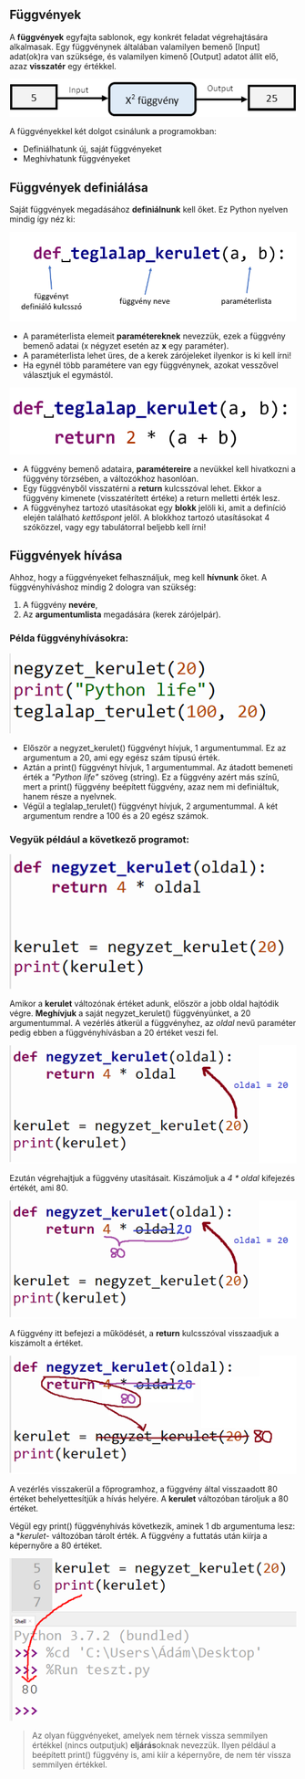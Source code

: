 ## Függvények


A **függvények** egyfajta sablonok, egy konkrét feladat végrehajtására alkalmasak. Egy függvénynek általában valamilyen bemenő [Input] adat(ok)ra van szüksége, és valamilyen kimenő [Output] adatot állít elő, azaz **visszatér** egy értékkel.

![x négyzet függvény](x_negyzet_fuggveny.png "x négyzet függvény")

A függvényekkel két dolgot csinálunk a programokban:
- Definiálhatunk új, saját függvényeket
- Meghívhatunk függvényeket

## Függvények definiálása

Saját függvények megadásához **definiálnunk** kell őket. Ez Python nyelven mindig így néz ki:

![Függvény definiálása](fuggveny_definialasa.png "Függvény definiálása")

- A paraméterlista elemeit **paramétereknek** nevezzük, ezek a függvény bemenő adatai (x négyzet esetén az **x** egy paraméter). 
- A paraméterlista lehet üres, de a kerek zárójeleket ilyenkor is ki kell írni!
- Ha egynél több paramétere van egy függvénynek, azokat vesszővel választjuk el egymástól.

![Téglalap kerület függvény](teglalap_kerulet_fuggveny.png "Téglalap kerület függvény")

- A függvény bemenő adataira, **paramétereire** a nevükkel kell hivatkozni a függvény törzsében, a változókhoz hasonlóan.
- Egy függvényből visszatérni a **return** kulcsszóval lehet. Ekkor a függvény kimenete (visszatérített értéke) a return melletti érték lesz.
- A függvényhez tartozó utasításokat egy **blokk** jelöli ki, amit a definíció elején található *kettőspont* jelöl. A blokkhoz tartozó utasításokat 4 szóközzel, vagy egy tabulátorral beljebb kell írni!

## Függvények hívása

Ahhoz, hogy a függvényeket felhasználjuk, meg kell **hívnunk** őket. A függvényhíváshoz mindig 2 dologra van szükség:
1. A függvény **nevére**,
2. Az **argumentumlista** megadására (kerek zárójelpár).

### Példa függvényhívásokra:

![Függvényhívások](fuggvenyhivasok.png "Függvényhívások")

- Először a negyzet_kerulet() függvényt hívjuk, 1 argumentummal. Ez az argumentum a 20, ami egy egész szám típusú érték.
- Aztán a print() függvényt hívjuk, 1 argumentummal. Az átadott bemeneti érték a *"Python life"* szöveg (string). Ez a függvény azért más színű, mert a print() függvény beépített függvény, azaz nem mi definiáltuk, hanem része a nyelvnek.
- Végül a teglalap_terulet() függvényt hívjuk, 2 argumentummal. A két argumentum rendre a 100 és a 20 egész számok.

### Vegyük például a következő programot:

![Négyzet kerület 1](negyzet_kerulet_01.png "Négyzet kerület 1")

Amikor a **kerulet** változónak értéket adunk, először a jobb oldal hajtódik végre. **Meghívjuk** a saját negyzet_kerulet() függvényünket, a 20 argumentummal. A vezérlés átkerül a függvényhez, az *oldal* nevű paraméter pedig ebben a függvényhívásban a 20 értéket veszi fel.

![Négyzet kerület 2](negyzet_kerulet_02.png "Négyzet kerület 2")

Ezután végrehajtjuk a függvény utasításait. Kiszámoljuk a
*4 * oldal* kifejezés értékét, ami 80.

![Négyzet kerület 3](negyzet_kerulet_03.png "Négyzet kerület 3")

A függvény itt befejezi a működését, a  **return** kulcsszóval visszaadjuk a kiszámolt a értéket.

![Négyzet kerület 4](negyzet_kerulet_04.png "Négyzet kerület 4")

A vezérlés visszakerül a főprogramhoz, a függvény által visszaadott 80 értéket behelyettesítjük a hívás helyére. A **kerulet** változóban tároljuk a 80 értéket.

Végül egy print() függvényhívás következik, aminek 1 db argumentuma lesz: a **kerulet*- változóban tárolt érték. A függvény a futtatás után kiírja a képernyőre a 80 értéket.

![Négyzet kerület 5](negyzet_kerulet_05.png "Négyzet kerület 5")

> Az olyan függvényeket, amelyek nem térnek vissza semmilyen értékkel (nincs outputjuk) **eljárás**oknak nevezzük. Ilyen például a beépített print() függvény is, ami kiír a képernyőre, de nem tér vissza
 semmilyen értékkel.